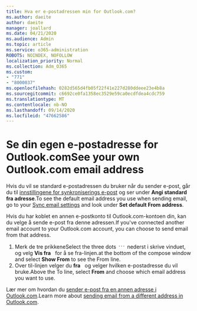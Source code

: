 ```yaml
---
title: Hva er e-postadressen min for Outlook.com?
ms.author: daeite
author: daeite
manager: joallard
ms.date: 04/21/2020
ms.audience: Admin
ms.topic: article
ms.service: o365-administration
ROBOTS: NOINDEX, NOFOLLOW
localization_priority: Normal
ms.collection: Adm_O365
ms.custom:
- "771"
- "8000037"
ms.openlocfilehash: 0282d565d4fb05f22f41e227d280ddeee23e4b8a
ms.sourcegitcommit: c6692ce0fa1358ec3529e59ca0ecdfdea4cdc759
ms.translationtype: MT
ms.contentlocale: nb-NO
ms.lasthandoff: 09/14/2020
ms.locfileid: "47662586"
---
```

# <a name="see-your-own-outlookcom-email-address"></a><span data-ttu-id="cd453-102">Se din egen e-postadresse for Outlook.com</span><span class="sxs-lookup"><span data-stu-id="cd453-102">See your own Outlook.com email address</span></span>

<span data-ttu-id="cd453-103">Hvis du vil se standard e-postadressen du bruker når du sender e-post, går du til [innstillingene for synkroniserings e-post](https://outlook.live.com/mail/options/mail/accounts) og ser under **Angi standard fra adresse**.</span><span class="sxs-lookup"><span data-stu-id="cd453-103">To see the default email address you use when sending email, go to your [Sync email settings](https://outlook.live.com/mail/options/mail/accounts) and look under **Set default From address**.</span></span>

<span data-ttu-id="cd453-104">Hvis du har koblet en annen e-postkonto til Outlook.com-kontoen din, kan du velge å sende e-post fra denne adressen.</span><span class="sxs-lookup"><span data-stu-id="cd453-104">If you've connected another email account to your Outlook.com account, you can choose to send email from that address.</span></span>

1. <span data-ttu-id="cd453-105">Merk de tre prikkene</span><span class="sxs-lookup"><span data-stu-id="cd453-105">Select the three dots</span></span> <img src='data:image/png;base64,iVBORw0KGgoAAAANSUhEUgAAABYAAAAPCAYAAADgbT9oAAAACXBIWXMAAA7EAAAOxAGVKw4bAAAAB3RJTUUH4wYLFhkF94QzeAAAAAd0RVh0QXV0aG9yAKmuzEgAAAAMdEVYdERlc2NyaXB0aW9uABMJISMAAAAKdEVYdENvcHlyaWdodACsD8w6AAAADnRFWHRDcmVhdGlvbiB0aW1lADX3DwkAAAAJdEVYdFNvZnR3YXJlAF1w/zoAAAALdEVYdERpc2NsYWltZXIAt8C0jwAAAAh0RVh0V2FybmluZwDAG+aHAAAAB3RFWHRTb3VyY2UA9f+D6wAAAAh0RVh0Q29tbWVudAD2zJa/AAAABnRFWHRUaXRsZQCo7tInAAAAL0lEQVQ4jWP8////fwYaACZaGDpq8HAzuKGhnqGhoR5DIaniNHMx42gGGTUYAwAAw6QRD6XFR1wAAAAASUVORK5CYII=' />
 <span data-ttu-id="cd453-106">nederst i skrive vinduet, og velg **Vis fra**   for å se fra-linjen.</span><span class="sxs-lookup"><span data-stu-id="cd453-106">at the bottom of the compose window and select **Show From** to see the From line.</span></span>
2. <span data-ttu-id="cd453-107">Over til-linjen velger du **fra**   og velger hvilken e-postadresse du vil bruke.</span><span class="sxs-lookup"><span data-stu-id="cd453-107">Above the To line, select **From** and choose which email address you want to use.</span></span>

<span data-ttu-id="cd453-108">Lær mer om hvordan du [sender e-post fra en annen adresse i Outlook.com](https://support.office.com/article/ccba89cb-141c-4a36-8c56-6d16a8556d2e?wt.mc_id=Office_Outlook_com_Alchemy).</span><span class="sxs-lookup"><span data-stu-id="cd453-108">Learn more about [sending email from a different address in Outlook.com](https://support.office.com/article/ccba89cb-141c-4a36-8c56-6d16a8556d2e?wt.mc_id=Office_Outlook_com_Alchemy).</span></span>